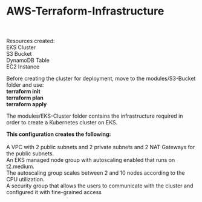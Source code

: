 # AWS-Terraform-Infrastructure
<br><br>
Resources created:<br>
EKS Cluster<br>
S3 Bucket<br>
DynamoDB Table<br>
EC2 Instance<br>

Before creating the cluster for deployment, move to the modules/S3-Bucket folder and use:<br>
<b>terraform init</b><br>
<b>terraform plan</b><br>
<b>terraform apply</b><br>

The modules/EKS-Cluster folder contains the infrastructure required in order to create a Kubernetes cluster on EKS.<br>

<b>This configuration creates the following:</b><br><br>
A VPC with 2 public subnets and 2 private subnets and 2 NAT Gateways for the public subnets.<br>
An EKS managed node group with autoscaling enabled that runs on t2.medium.<br>
The autoscaling group scales between 2 and 10 nodes according to the CPU utilization.<br>
A security group that allows the users to communicate with the cluster and configured it with fine-grained access<br>
